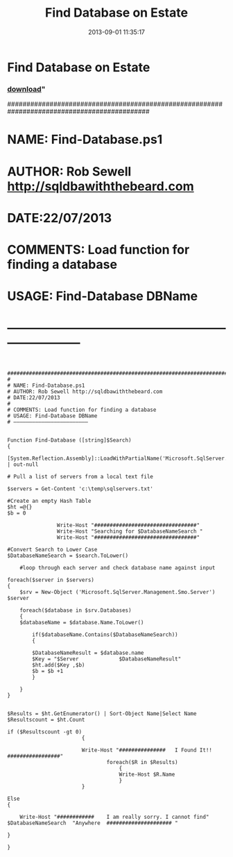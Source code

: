 ﻿---
pid:            4435
parent:         0
children:       
poster:         Rob Sewell
title:          Find Database on Estate
date:           2013-09-01 11:35:17
format:         posh
---

# Find Database on Estate

### [download](4435.ps1)"


 #############################################################################################
#
# NAME: Find-Database.ps1
# AUTHOR: Rob Sewell http://sqldbawiththebeard.com
# DATE:22/07/2013
#
# COMMENTS: Load function for finding a database
# USAGE: Find-Database DBName
# ————————————————————————


```posh

 #############################################################################################
#
# NAME: Find-Database.ps1
# AUTHOR: Rob Sewell http://sqldbawiththebeard.com
# DATE:22/07/2013
#
# COMMENTS: Load function for finding a database
# USAGE: Find-Database DBName
# ————————————————————————


Function Find-Database ([string]$Search)
{

[System.Reflection.Assembly]::LoadWithPartialName('Microsoft.SqlServer.SMO') | out-null

# Pull a list of servers from a local text file

$servers = Get-Content 'c:\temp\sqlservers.txt'

#Create an empty Hash Table
$ht =@{}
$b = 0

				Write-Host "#################################"
				Write-Host "Searching for $DatabaseNameSearch "  
				Write-Host "#################################"  

#Convert Search to Lower Case
$DatabaseNameSearch = $search.ToLower()                                   

	#loop through each server and check database name against input
                    
foreach($server in $servers)
{
	$srv = New-Object ('Microsoft.SqlServer.Management.Smo.Server') $server
    
	foreach($database in $srv.Databases)
	{
    $databaseName = $database.Name.ToLower()

    	if($databaseName.Contains($DatabaseNameSearch))
        {

		$DatabaseNameResult = $database.name
        $Key = "$Server             $DatabaseNameResult"
        $ht.add($Key ,$b)
        $b = $b +1
        }

    }        
}


$Results = $ht.GetEnumerator() | Sort-Object Name|Select Name
$Resultscount = $ht.Count

if ($Resultscount -gt 0)
                        {

				        Write-Host "###############   I Found It!!  #################"
                                foreach($R in $Results)
                                    {
				                    Write-Host $R.Name 
                                    }
                        }

Else
{

    Write-Host "############    I am really sorry. I cannot find"  $DatabaseNameSearch  "Anywhere  ##################### "

}             

}

```

